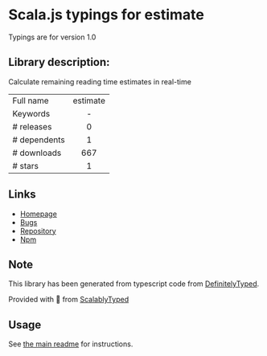 
# Scala.js typings for estimate

Typings are for version 1.0

## Library description:
Calculate remaining reading time estimates in real-time

|                    |                 |
| ------------------ | :-------------: |
| Full name          | estimate |
| Keywords           | - |
| # releases         | 0 |
| # dependents       | 1 |
| # downloads        | 667 |
| # stars            | 1 |

## Links
- [Homepage](https://github.com/bevacqua/estimate)
- [Bugs](https://github.com/bevacqua/estimate/issues)
- [Repository](https://github.com/bevacqua/estimate)
- [Npm](https://www.npmjs.com/package/estimate)
    


## Note
This library has been generated from typescript code from [DefinitelyTyped](https://definitelytyped.org).

Provided with :purple_heart: from [ScalablyTyped](https://github.com/oyvindberg/ScalablyTyped)

## Usage
See [the main readme](../../readme.md) for instructions.



